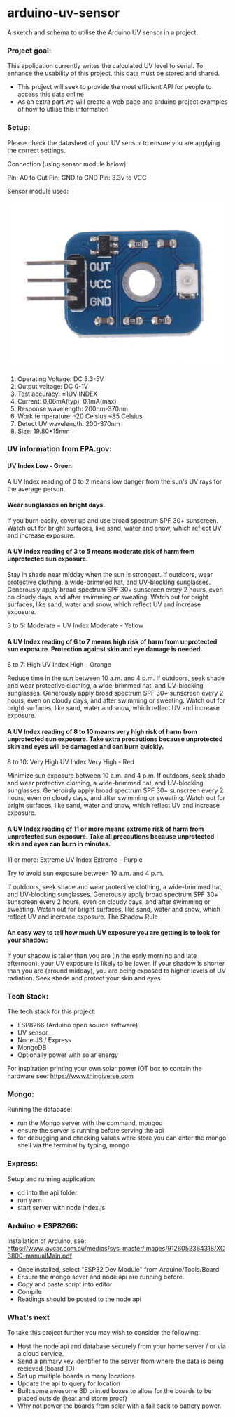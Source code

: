 # arduino-uv-sensor
A sketch and schema to utilise the Arduino UV sensor in a project.

### Project goal:

This application currently writes the calculated UV level to serial. To enhance the usability of this project, this data must be stored and shared. 

- This project will seek to provide the most efficient API for people to access this data online
- As an extra part we will create a web page and arduino project examples of how to utlise this information

### Setup:

Please check the datasheet of your UV sensor to ensure you are applying the correct settings.

Connection (using sensor module below):

Pin: A0 to Out
Pin: GND to GND
Pin: 3.3v to VCC

Sensor module used:

![alt text](https://github.com/nicktaras/arduino-uv-sensor/blob/master/images/uv_sensor_module.png?raw=true)

1. Operating Voltage:  DC 3.3-5V
2. Output voltage:  DC 0-1V
3. Test accuracy:  ±1UV INDEX
4. Current:  0.06mA(typ), 0.1mA(max).
5. Response wavelength:  200nm-370nm
6. Work temperature:  -20 Celsius ~85 Celsius
7. Detect UV wavelength:  200-370nm
8. Size: 19.80*15mm

### UV information from EPA.gov:

#### UV Index Low - Green
A UV Index reading of 0 to 2 means low danger from the sun's UV rays for the average person.
 
#### Wear sunglasses on bright days.
If you burn easily, cover up and use broad spectrum SPF 30+ sunscreen.
Watch out for bright surfaces, like sand, water and snow, which reflect UV and increase exposure.

#### A UV Index reading of 3 to 5 means moderate risk of harm from unprotected sun exposure.

Stay in shade near midday when the sun is strongest.
If outdoors, wear protective clothing, a wide-brimmed hat, and UV-blocking sunglasses.
Generously apply broad spectrum SPF 30+ sunscreen every 2 hours, even on cloudy days, and after swimming or sweating. 
Watch out for bright surfaces, like sand, water and snow, which reflect UV and increase exposure.

3 to 5: Moderate = UV Index Moderate - Yellow

#### A UV Index reading of 6 to 7 means high risk of harm from unprotected sun exposure. Protection against skin and eye damage is needed.

6 to 7: High UV Index High - Orange

Reduce time in the sun between 10 a.m. and 4 p.m.
If outdoors, seek shade and wear protective clothing, a wide-brimmed hat, and UV-blocking sunglasses.
Generously apply broad spectrum SPF 30+ sunscreen every 2 hours, even on cloudy days, and after swimming or sweating. 
Watch out for bright surfaces, like sand, water and snow, which reflect UV and increase exposure.

#### A UV Index reading of 8 to 10 means very high risk of harm from unprotected sun exposure. Take extra precautions because unprotected skin and eyes will be damaged and can burn quickly.

8 to 10: Very High UV Index Very High - Red

Minimize sun exposure between 10 a.m. and 4 p.m.
If outdoors, seek shade and wear protective clothing, a wide-brimmed hat, and UV-blocking sunglasses.
Generously apply broad spectrum SPF 30+ sunscreen every 2 hours, even on cloudy days, and after swimming or sweating. 
Watch out for bright surfaces, like sand, water and snow, which reflect UV and increase exposure.

#### A UV Index reading of 11 or more means extreme risk of harm from unprotected sun exposure. Take all precautions because unprotected skin and eyes can burn in minutes. 

11 or more: Extreme UV Index Extreme - Purple

Try to avoid sun exposure between 10 a.m. and 4 p.m.

If outdoors, seek shade and wear protective clothing, a wide-brimmed hat, and UV-blocking sunglasses.
Generously apply broad spectrum SPF 30+ sunscreen every 2 hours, even on cloudy days, and after swimming or sweating.
Watch out for bright surfaces, like sand, water and snow, which reflect UV and increase exposure.
The Shadow Rule
 
#### An easy way to tell how much UV exposure you are getting is to look for your shadow:

If your shadow is taller than you are (in the early morning and late afternoon), your UV exposure is likely to be lower.
If your shadow is shorter than you are (around midday), you are being exposed to higher levels of UV radiation. Seek shade and protect your skin and eyes.

### Tech Stack:

The tech stack for this project:

- ESP8266 (Arduino open source software)
- UV sensor
- Node JS / Express 
- MongoDB
- Optionally power with solar energy 

For inspiration printing your own solar power IOT box to contain the hardware see:
https://www.thingiverse.com

<!-- - Redis DB -->

<!-- ### Redis: -->

<!-- Turn on:
redis-server /usr/local/etc/redis.conf
redis-server /etc/init.d/redis-server stop
redis-server /etc/init.d/redis-server start

launch on load:
launchctl load ~/Library/LaunchAgents/homebrew.mxcl.redis.plist

unload from launch:
launchctl unload ~/Library/LaunchAgents/homebrew.mxcl.redis.plist

Test:
redis-cli ping -->

### Mongo:

Running the database:

- run the Mongo server with the command, mongod
- ensure the server is running before serving the api
- for debugging and checking values were store you can enter the mongo shell via the terminal by typing, mongo

### Express:

Setup and running application:

- cd into the api folder.
- run yarn
- start server with node index.js

### Arduino + ESP8266:

Installation of Arduino, see:
https://www.jaycar.com.au/medias/sys_master/images/9126052364318/XC3800-manualMain.pdf

- Once installed, select "ESP32 Dev Module" from Arduino/Tools/Board
- Ensure the mongo sever and node api are running before.
- Copy and paste script into editor
- Compile
- Readings should be posted to the node api

### What's next

To take this project further you may wish to consider the following:

- Host the node api and database securely from your home server / or via a cloud service.
- Send a primary key identifier to the server from where the data is being recieved (board_ID)
- Set up multiple boards in many locations 
- Update the api to query for location 
- Built some awesome 3D printed boxes to allow for the boards to be placed outside (heat and storm proof)
- Why not power the boards from solar with a fall back to battery power.












